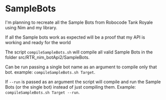 # SampleBots
I'm planning to recreate all the Sample Bots from Robocode Tank Royale using Nim and my library.

If all the Sample bots work as expected will be a proof that my API is working and ready for the world

The script `compileSampleBots.sh` will compile all valid Sample Bots in the folder src/RTR_nim_botApi2/SampleBots.

Can be run passing a single bot name as an argument to compile only that bot. example: `compileSampleBots.sh Target`.

If `--run` is passed as an argument the script will compile and run the Sample Bots (or the single bot) instead of just compiling them. Example: `compileSampleBots.sh Target --run`.
